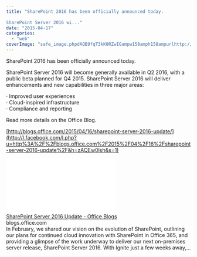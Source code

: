 ```yaml
---
title: "SharePoint 2016 has been officially announced today.
 
SharePoint Server 2016 wi..."
date: "2015-04-17"
categories: 
  - "web"
coverImage: "safe_image.phpdAQB9fqT3kK0RZwIGampw158amph158ampurlhttp://officeblogswest.blob_.core_.windows.net/wp-content/2015/04/SharePoint-Server-2016-Update-11.png"
---
```


SharePoint 2016 has been officially announced today.  
  
SharePoint Server 2016 will become generally available in Q2 2016, with a public beta planned for Q4 2015. SharePoint Server 2016 will deliver enhancements and new capabilities in three major areas:  
  
· Improved user experiences  
· Cloud-inspired infrastructure  
· Compliance and reporting  
  
Read more details on the Office Blog.  
  
[http://blogs.office.com/2015/04/16/sharepoint-server-2016-update/](http://l.facebook.com/l.php?u=http%3A%2F%2Fblogs.office.com%2F2015%2F04%2F16%2Fsharepoint-server-2016-update%2F&h=zAQEw0lsh&s=1)  
  
[![](images/safe_image.php?d=AQB9fqT3kK0RZwIG&w=158&h=158&url=http%3A%2F%2Fofficeblogswest.blob.core.windows.net%2Fwp-content%2F2015%2F04%2FSharePoint-Server-2016-Update-1.png)](http://l.facebook.com/l.php?u=http%3A%2F%2Fblogs.office.com%2F2015%2F04%2F16%2Fsharepoint-server-2016-update%2F&h=0AQGhpUmC&s=1)  
[SharePoint Server 2016 Update - Office Blogs](http://l.facebook.com/l.php?u=http%3A%2F%2Fblogs.office.com%2F2015%2F04%2F16%2Fsharepoint-server-2016-update%2F%3Ffb_ref%3DDefault%26fb_source%3Dmessage&h=fAQF_kV16&s=1)  
blogs.office.com  
In February, we shared our vision on the evolution of SharePoint, outlining our plans for continued cloud innovation with SharePoint in Office 365, and providing a glimpse of the work underway to deliver our next on-premises server release, SharePoint Server 2016. With Ignite just a few weeks away,…
